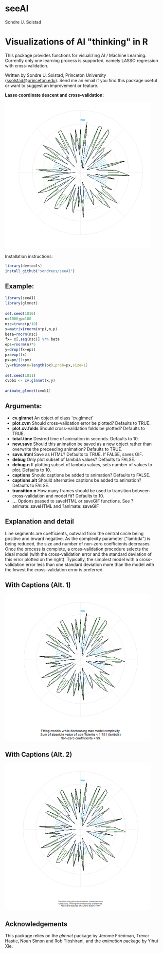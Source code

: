 seeAI
================
Sondre U. Solstad

Visualizations of AI "thinking" in R
==========================

This package provides functions for visualizing AI / Machine Learning. Currently only one learning process is supported, namely LASSO regression with cross-validation. 

Written by Sondre U. Solstad, Princeton University (<ssolstad@princeton.edu>). Send me an email if you find this package useful or want to suggest an improvement or feature.


**Lasso coordinate descent and cross-validation:**

![](2_glmnet.gif)


Installation instructions:

``` r
library(devtools)
install_github("sondreus/seeAI")
```


Example:
--------

``` r
library(seeAI)
library(glmnet)

set.seed(1010)
n=1000;p=100
nzc=trunc(p/10)
x=matrix(rnorm(n*p),n,p)
beta=rnorm(nzc)
fx= x[,seq(nzc)] %*% beta
eps=rnorm(n)*5
y=drop(fx+eps)
px=exp(fx)
px=px/(1+px)
ly=rbinom(n=length(px),prob=px,size=1)

set.seed(1011)
cvob1 <- cv.glmnet(x,y)

animate_glmnet(cvob1)

```

Arguments:
----------


-   **cv.glmnet** An object of class 'cv.glmnet'
-   **plot.cvm** Should cross-validation error be plotted? Defaults to TRUE.
-   **plot.cv.folds** Should cross-validation folds be plotted? Defaults to TRUE.
-   **total.time** Desired time of animation in seconds. Defaults to 10.
-   **new.save** Should this animation be saved as a new object rather than overwrite the preceeding animation? Defaults to TRUE.
-   **save.html** Save as HTML? Defaults to TRUE. If FALSE, saves GIF.
-   **debug** Only plot subset of lambda values? Defaults to FALSE.
-   **debug.n** If plotting subset of lambda values, sets number of values to plot. Defaults to 10. 
-   **captions** Should captions be added to animation? Defaults to FALSE.
-   **captions.alt** Should alternative captions be added to animation? Defaults to FALSE.
-   **transition.n** How many frames should be used to transition between cross-validation and model fit? Defaults to 10.
-   **...** Options passed to saveHTML or saveGIF functions. See ?animate::saveHTML and ?animate::saveGIF

Explanation and detail
----------------------
Line segments are coefficients, outward from the central circle being positive and inward negative. As the complexity parameter ("lambda") is being reduced, the size and number of non-zero coefficients decreases. Once the process is complete, a cross-validation procedure selects the ideal model (with the cross-validation error and the standard deviation of this error plotted on the right). Typically, the simplest model with a cross-validation error less than one standard deviation more than the model with the lowest the cross-validation error is preferred. 

With Captions (Alt. 1)
----------------------
![](2_glmnet_cap.gif)

With Captions (Alt. 2)
----------------------
![](2_glmnet_cap_alt.gif)

Acknowledgements
----------------

This package relies on the *glmnet* package by Jerome Friedman, Trevor Hastie, Noah Simon and Rob Tibshirani, and the *animation* package by Yihui Xie.
